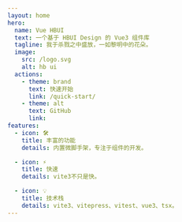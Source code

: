 ```yaml
---
layout: home
hero:
  name: Vue HBUI
  text: 一个基于 HBUI Design 的 Vue3 组件库
  tagline: 我于杀戮之中盛放，一如黎明中的花朵。
  image:
    src: /logo.svg
    alt: hb ui
  actions:
    - theme: brand
      text: 快速开始
      link: /quick-start/
    - theme: alt
      text: GitHub
      link:
features:
  - icon: 🛠️
    title: 丰富的功能
    details: 内置微脚手架，专注于组件的开发。

  - icon: ⚡️
    title: 快速
    details: vite3不只是快。

  - icon: 💡
    title: 技术栈
    details: vite3、vitepress、vitest、vue3、tsx。
---
```

